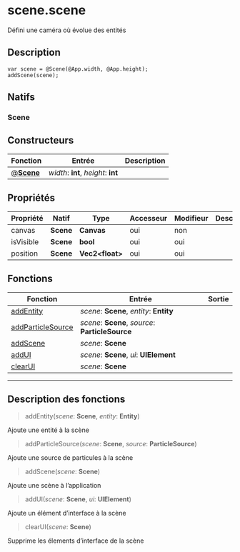 # scene.scene

Défini une caméra où évolue des entités
## Description
```grimoire
var scene = @Scene(@App.width, @App.height);
addScene(scene);
```

## Natifs
### Scene
## Constructeurs
|Fonction|Entrée|Description|
|-|-|-|
|[@**Scene**](#ctor_0)| *width*: **int**,  *height*: **int**||
## Propriétés
|Propriété|Natif|Type|Accesseur|Modifieur|Description|
|-|-|-|-|-|-|
|canvas|**Scene**|**Canvas**|oui|non||
|isVisible|**Scene**|**bool**|oui|oui||
|position|**Scene**|**Vec2\<float>**|oui|oui||
## Fonctions
|Fonction|Entrée|Sortie|
|-|-|-|
|[addEntity](#func_0)|*scene*: **Scene**, *entity*: **Entity**||
|[addParticleSource](#func_1)|*scene*: **Scene**, *source*: **ParticleSource**||
|[addScene](#func_2)|*scene*: **Scene**||
|[addUI](#func_3)|*scene*: **Scene**, *ui*: **UIElement**||
|[clearUI](#func_4)|*scene*: **Scene**||


***
## Description des fonctions

<a id="func_0"></a>
> addEntity(*scene*: **Scene**, *entity*: **Entity**)

Ajoute une entité à la scène

<a id="func_1"></a>
> addParticleSource(*scene*: **Scene**, *source*: **ParticleSource**)

Ajoute une source de particules à la scène

<a id="func_2"></a>
> addScene(*scene*: **Scene**)

Ajoute une scène à l’application

<a id="func_3"></a>
> addUI(*scene*: **Scene**, *ui*: **UIElement**)

Ajoute un élément d’interface à la scène

<a id="func_4"></a>
> clearUI(*scene*: **Scene**)

Supprime les élements d’interface de la scène

